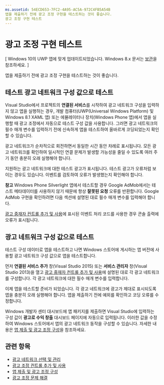 ```yaml
---
ms.assetid: 54ECD653-7FC2-4A95-AC5A-972C4FB5A54B
앱을 제출하기 전에 광고 조정 구현을 테스트하는 것이 좋습니다.
광고 조정 구현 테스트
---
```


# 광고 조정 구현 테스트


\[ Windows 10의 UWP 앱에 맞게 업데이트되었습니다. Windows 8.x 문서는 [보관](http://go.microsoft.com/fwlink/p/?linkid=619132)을 참조하세요. \]

앱을 제출하기 전에 광고 조정 구현을 테스트하는 것이 좋습니다.

## 테스트 광고 네트워크 구성 값으로 테스트


Visual Studio에서 프로젝트의 **연결된 서비스**를 시작하여 광고 네트워크 구성을 입력하지 않고 앱을 실행하는 경우, 개발 컴퓨터(UWP(Universal Windows Platform) 및 Windows 8.1 XAML 앱) 또는 에뮬레이터나 장치(Windows Phone 앱)에서 앱을 실행할 때 광고 조정에서 자동으로 테스트 구성 값을 사용합니다. 그러면 광고 네트워크의 필수 매개 변수를 입력하기 전에 신속하게 앱을 테스트하여 올바르게 코딩되었는지 확인할 수 있습니다.

광고 네트워크가 순차적으로 회전하면서 동일한 시간 동안 차례로 표시됩니다. 모든 광고 네트워크를 확인하여 일시적인 연결 문제가 발생할 가능성을 줄일 수 있도록 여러 주기 동안 충분히 오래 실행해야 합니다.

지원하는 광고 네트워크에 대한 테스트 광고가 표시됩니다. 테스트 광고가 오류처럼 보이는 경우도 있습니다. 이벤트를 검토하여 오류가 발생했는지 확인해야 합니다.

**참고** Windows Phone Silverlight 앱에서 테스트할 경우 Google AdMob에서는 테스트 메타데이터를 사용하지 않기 때문에 항상 **잘못된 요청** 오류를 반환합니다. Google AdMob 구현을 확인하려면 다음 섹션에 설명된 대로 필수 매개 변수를 입력해야 합니다.

 

[광고 중재자 컨트롤 추가 및 사용](add-and-use-the-ad-mediator-control.md)에 표시된 이벤트 처리 코드를 사용한 경우 콘솔 출력에 오류가 표시됩니다.

## 광고 네트워크 구성 값으로 테스트


테스트 구성 데이터로 앱을 테스트하고 나면 Windows 스토어에 게시하는 앱 버전에 사용할 광고 네트워크 구성 값으로 앱을 테스트합니다.

먼저 **연결된 서비스 추가** 창(Visual Studio 2015) 또는 **서비스 관리자** 창(Visual Studio 2013)을 열고 [광고 중재자 컨트롤 추가 및 사용](add-and-use-the-ad-mediator-control.md)에 설명된 대로 각 광고 네트워크를 구성합니다. 각 광고 네트워크에 대한 필수 매개 변수를 입력합니다.

이제 앱을 테스트할 준비가 되었습니다. 각 광고 네트워크에 광고가 제대로 표시되도록 앱을 충분히 오래 실행해야 합니다. 앱을 제출하기 전에 예외를 확인하고 코딩 오류를 수정합니다.

Windows 개발자 센터 대시보드에 앱 패키지를 제출하면 Visual Studio에 입력하는 구성 값이 **광고로 수익 창출** 대시보드 페이지에 자동으로 입력됩니다. 이러한 값을 수정하여 Windows 스토어에서 앱의 광고 네트워크 동작을 구성할 수 있습니다. 자세한 내용은 [앱 제출 및 광고 조정 구성](submit-your-app-and-configure-ad-mediation.md)을 참조하세요.

## 관련 항목

* [광고 네트워크 선택 및 관리](select-and-manage-your-ad-networks.md)
* [광고 조정 컨트롤 추가 및 사용](add-and-use-the-ad-mediator-control.md)
* [앱 제출 및 광고 조정 구성](submit-your-app-and-configure-ad-mediation.md)
* [광고 조정 문제 해결](troubleshoot-ad-mediation.md)
 

 





<!--HONumber=Mar16_HO1-->


